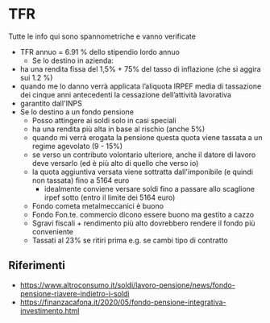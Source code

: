 

# TFR

Tutte le info qui sono spannometriche e vanno verificate

- TFR annuo = 6.91 % dello stipendio lordo annuo
  - Se lo destino in azienda:
-  ha una rendita fissa del 1,5% + 75% del tasso di inflazione (che si aggira sui 1.2 %)
  - quando me lo danno verrà applicata l’aliquota IRPEF media di tassazione dei cinque anni antecedenti la cessazione dell’attività lavorativa
  - garantito dall'INPS
- Se lo destino a un fondo pensione
  - Posso attingere ai soldi solo in casi speciali
  - ha una rendita più alta in base al rischio (anche 5%)
  - quando mi verrà erogata la pensione questa quota viene tassata a un regime agevolato (9 - 15%)
  - se verso un contributo volontario ulteriore, anche il datore di lavoro deve versarlo (ed è più alto di quello che verso io)
  - la quota aggiuntiva versata viene sottratta dall'imponibile (e quindi non tassata) fino a 5164 euro
    - idealmente conviene versare soldi fino a passare allo scaglione irpef sotto (entro il limite dei 5164 euro)
  - Fondo cometa metalmeccanici è buono
  - Fondo Fon.te. commercio dicono essere buono ma gestito a cazzo
  - Sgravi fiscali + rendimento più alto dovrebbero rendere il fondo più conveniente
  - Tassati al 23% se ritiri prima e.g. se cambi tipo di contratto

## Riferimenti

- <https://www.altroconsumo.it/soldi/lavoro-pensione/news/fondo-pensione-riavere-indietro-i-soldi>
- <https://finanzacafona.it/2020/05/fondo-pensione-integrativa-investimento.html>
